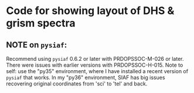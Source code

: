 # Code for showing layout of DHS & grism spectra

## NOTE on `pysiaf`:

Recommend using `pysiaf` 0.6.2 or later with PRDOPSSOC-M-026 or later. There were issues with earlier versions with PRDOPSSOC-H-015.
Note to self: use the "py35" environment, where I have installed a recent version of `pysiaf` that works. 
In my "py36" environment, SIAF has big issues recovering original coordinates from 'sci' to 'tel' and back.
